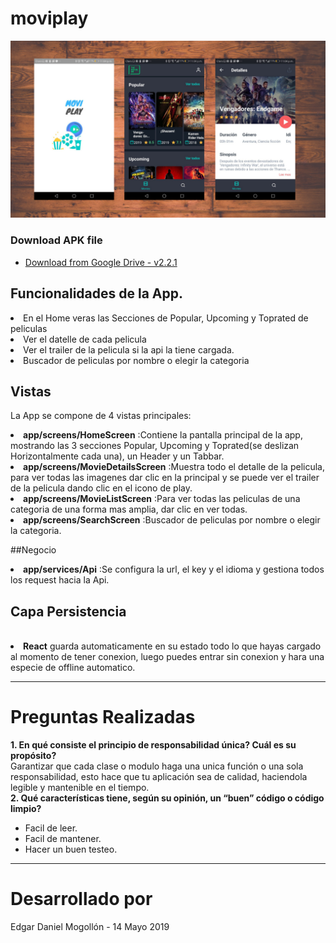 # moviplay

![movieapp-screenshots_big_iphone_](https://github.com/damoviz/moviplay/blob/master/capture.png)

### Download APK file
 - [Download from Google Drive - v2.2.1](http://bit.ly/2WDKXhD)

## Funcionalidades de la App.
<li>En el Home veras las Secciones de Popular, Upcoming y Toprated de peliculas</li>
<li>Ver el datelle de cada pelicula</li>
<li>Ver el trailer de la pelicula si la api la tiene cargada.</li>
<li>Buscador de peliculas por nombre o elegir la categoria</li>


## Vistas
La App se compone de 4 vistas principales:
<br>
<li><strong>app/screens/HomeScreen</strong> :Contiene la pantalla principal de la app, mostrando las 3 secciones Popular, Upcoming y Toprated(se deslizan Horizontalmente cada una), un Header y un Tabbar.</li>
<li><strong>app/screens/MovieDetailsScreen</strong> :Muestra todo el detalle de la pelicula, para ver todas las imagenes dar clic en la principal y se puede ver el trailer de la pelicula dando clic en el icono de play.</li>
<li><strong>app/screens/MovieListScreen</strong> :Para ver todas las peliculas de una categoria de una forma mas amplia, dar clic en ver todas.</li>
<li><strong>app/screens/SearchScreen</strong> :Buscador de peliculas por nombre o elegir la categoria.</li>

##Negocio
<br>
<li><strong>app/services/Api</strong> :Se configura la url, el key y el idioma y gestiona todos los request hacia la Api.</li>

## Capa Persistencia
<br>
<li><strong>React</strong> guarda automaticamente en su estado todo lo que hayas cargado al momento de tener conexion, luego puedes entrar sin conexion y hara una especie de offline automatico.</li>

--------------------------------------

# Preguntas Realizadas
<strong>1. En qué consiste el principio de responsabilidad única? Cuál es su propósito?</strong>
<br>
Garantizar que cada clase o modulo haga una unica función o una sola responsabilidad, esto hace que tu aplicación sea de calidad, haciendola legible y mantenible en el tiempo.
<br>
<strong>2. Qué características tiene, según su opinión, un “buen” código o código limpio? </strong>
<br>
- Facil de leer.
- Facil de mantener.
- Hacer un buen testeo.


--------------------------------------

# Desarrollado por
<p>Edgar Daniel Mogollón - 14 Mayo 2019</p>
